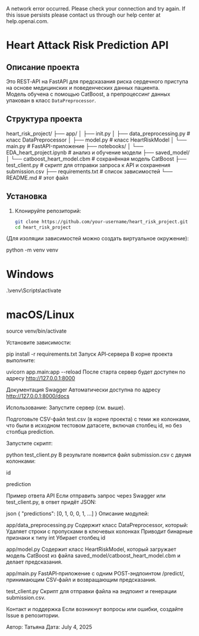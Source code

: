 A network error occurred. Please check your connection and try again. If this issue persists please contact us through our help center at help.openai.com.


# Heart Attack Risk Prediction API

## Описание проекта
Это REST‑API на FastAPI для предсказания риска сердечного приступа на основе медицинских и поведенческих данных пациента.  
Модель обучена с помощью CatBoost, а препроцессинг данных упакован в класс `DataPreprocessor`.

## Структура проекта
heart_risk_project/
├── app/
│ ├── init.py
│ ├── data_preprocessing.py # класс DataPreprocessor
│ ├── model.py # класс HeartRiskModel
│ └── main.py # FastAPI-приложение
├── notebooks/
│ └── EDA_heart_project.ipynb # анализ и обучение модели
├── saved_model/
│ └── catboost_heart_model.cbm # сохранённая модель CatBoost
├── test_client.py # скрипт для отправки запроса к API и сохранения submission.csv
├── requirements.txt # список зависимостей
└── README.md # этот файл


## Установка

1. Клонируйте репозиторий:
   ```bash
   git clone https://github.com/your-username/heart_risk_project.git
   cd heart_risk_project
(Для изоляции зависимостей можно создать виртуальное окружение):

python -m venv venv
# Windows
.\venv\Scripts\activate
# macOS/Linux
source venv/bin/activate

Установите зависимости:

pip install -r requirements.txt
Запуск API‑сервера
В корне проекта выполните:

uvicorn app.main:app --reload
После старта сервер будет доступен по адресу
http://127.0.0.1:8000

Документация Swagger
Автоматически доступна по адресу
http://127.0.0.1:8000/docs

Использование:
Запустите сервер (см. выше).

Подготовьте CSV-файл test.csv (в корне проекта) с теми же колонками, что были в исходном тестовом датасете, включая столбец id, но без столбца prediction.

Запустите скрипт:

python test_client.py
В результате появится файл submission.csv с двумя колонками:

id

prediction

Пример ответа API
Если отправить запрос через Swagger или test_client.py, в ответ придёт JSON:

json
{
  "predictions": [0, 1, 0, 0, 1, ...]
}
Описание модулей:

app/data_preprocessing.py
Содержит класс DataPreprocessor, который:
Удаляет строки с пропусками в ключевых колонках
Приводит бинарные признаки к типу int
Убирает столбец id

app/model.py
Содержит класс HeartRiskModel, который загружает модель CatBoost из файла saved_model/catboost_heart_model.cbm и делает предсказания.

app/main.py
FastAPI‑приложение с одним POST‑эндпоинтом /predict/, принимающим CSV‑файл и возвращающим предсказания.

test_client.py
Скрипт для отправки файла на эндпоинт и генерации submission.csv.

Контакт и поддержка
Если возникнут вопросы или ошибки, создайте Issue в репозитории.

Автор: Татьяна
Дата: July 4, 2025